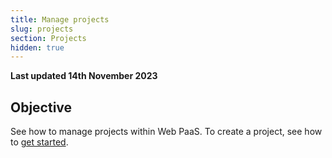 ```yaml
---
title: Manage projects
slug: projects
section: Projects
hidden: true
---
```


**Last updated 14th November 2023**



## Objective  

See how to manage projects within Web PaaS.
To create a project, see how to [get started](../get-started).

